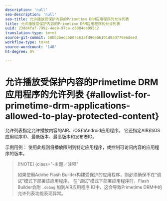 ```yaml
---
description: 'null'
seo-description: 'null'
seo-title: 允许播放受保护内容的Primetime DRM应用程序的允许列表
title: 允许播放受保护内容的Primetime DRM应用程序的允许列表
uuid: 23dd4faf-7992-4ee9-97ce-c6004ee995c2
translation-type: tm+mt
source-git-commit: 58bb3bedc5b0ac63afd96eb6101d9ad779e6deed
workflow-type: tm+mt
source-wordcount: '148'
ht-degree: 0%

---
```



# 允许播放受保护内容的Primetime DRM应用程序的允许列表 {#allowlist-for-primetime-drm-applications-allowed-to-play-protected-content}

允许列表指定允许播放内容的AIR、iOS和Android应用程序。 它还指定AIR和iOS应用程序ID、最低版本、最高版本和发布者ID。

示例用例： 使用此规则将播放限制到特定应用程序，或控制可访问内容的应用程序的版本。

>[!NOTE] {class=&quot;-主题／注释&quot;
>
>如果使用Adobe Flash Builder构建受保护的应用程序，则必须确保不在“调试”模式下部署该应用程序。 在“调试”模式下部署应用程序时，Flash Builder会附 `.debug` 加到AIR应用程序 ID中，这会导致Primetime DRM中的允许列表功能表现异常。
